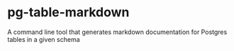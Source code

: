 # pg-table-markdown
A command line tool that generates markdown documentation for Postgres tables in a given schema
